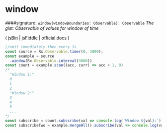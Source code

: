 # window
####signature: `window(windowBoundaries: Observable): Observable`
*The gist: Observable of values for window of time*

( [jsBin](http://jsbin.com/jituvajeri/1/edit?js,console) | [jsFiddle](https://jsfiddle.net/qg6qfqLz/43/) | [official docs](http://reactivex.io/rxjs/class/es6/Observable.js~Observable.html#instance-method-window) )

```js
//emit immediately then every 1s
const source = Rx.Observable.timer(0, 1000);
const example = source
  .window(Rx.Observable.interval(3000))
const count = example.scan((acc, curr) => acc + 1, 0)          
/*
  "Window 1:"
  0
  1
  2
  "Window 2:"
  3
  4
  5
  ...
*/
const subscribe = count.subscribe(val => console.log(`Window ${val}:`));
const subscribeTwo = example.mergeAll().subscribe(val => console.log(val));
```